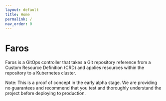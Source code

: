 ```yaml
---
layout: default
title: Home
permalink: /
nav_order: 0
---
```


# Faros

Faros is a GitOps controller that takes a Git repository reference from a Custom Resource Definition (CRD) and applies resources within the repository to a Kubernetes cluster.

Note: This is a proof of concept in the early alpha stage. We are providing no guarantees and recommend that you test and thoroughly understand the project before deploying to production.
